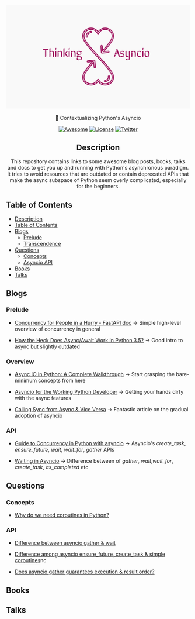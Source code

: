 <div align="center">

![art](./art.png)

🔰 Contextualizing Python's Asyncio

[![Awesome](https://awesome.re/badge-flat.svg)](https://awesome.re)
[![License](https://img.shields.io/cocoapods/l/AFNetworking?style=flat-square)](https://github.com/rednafi/think-asyncio/blob/master/LICENSE)
[![Twitter](https://img.shields.io/twitter/follow/rednafi?style=flat-square)](https://twitter.com/rednafi)

</div>

<div align="center">

## Description

This repository contains links to some awesome blog posts, books, talks and docs to get you up and running with Python's asynchronous paradigm. It tries to avoid resources that are outdated or contain deprecated APIs that make the async subspace of Python seem overly complicated, especially for the beginners.

</div>


## Table of Contents

* [Description](#description)
* [Table of Contents](#table-of-contents)
* [Blogs](#blogs)
    * [Prelude](#prelude)
    * [Transcendence](#transcendence)
* [Questions](#questions)
    * [Concepts](#concepts)
    * [Asyncio API](#asyncio-api)
* [Books](#books)
* [Talks](#talks)


## Blogs

### Prelude

* [Concurrency for People in a Hurry - FastAPI doc](https://fastapi.tiangolo.com/async/) -> Simple high-level overview of concurrency in general

* [How the Heck Does Async/Await Work in Python 3.5?](https://snarky.ca/how-the-heck-does-async-await-work-in-python-3-5/) -> Good intro to async but slightly outdated


### Overview

* [Async IO in Python: A Complete Walkthrough](https://realpython.com/async-io-python/) -> Start grasping the bare-minimum concepts from here

* [Asyncio for the Working Python Developer](https://yeray.dev/python/asyncio/asyncio-for-the-working-python-developer) -> Getting your hands dirty with the async features

* [Calling Sync from Async & Vice Versa](https://www.aeracode.org/2018/02/19/python-async-simplified/) -> Fantastic article on the gradual adoption of asyncio


### API


* [Guide to Concurrency in Python with asyncio](https://www.integralist.co.uk/posts/python-asyncio/#gather) -> Asyncio's *create_task*, *ensure_future*, *wait*, *wait_for*, *gather* APIs

* [Waiting in Asyncio](https://hynek.me/articles/waiting-in-asyncio/) -> Difference between of *gather*, *wait*,*wait_for*, *create_task*, *as_completed* etc


## Questions

### Concepts

* [Why do we need coroutines in Python?](https://stackoverflow.com/questions/40925797/why-do-we-need-coroutines-in-python)


### API

* [Difference between asyncio gather & wait](https://stackoverflow.com/questions/42231161/asyncio-gather-vs-asyncio-wait#:~:text=gather%20mainly%20focuses%20on%20gathering,just%20waits%20on%20the%20futures.)

* [Difference among asyncio ensure_future, create_task & simple coroutines](https://stackoverflow.com/questions/36342899/asyncio-ensure-future-vs-baseeventloop-create-task-vs-simple-coroutine#:~:text=ensure_future%20is%20a%20method%20to,implement%20this%20function%20different%20ways.)nc

* [Does asyncio gather guarantees execution & result order?](https://stackoverflow.com/questions/54668701/asyncio-gather-scheduling-order-guarantee#:~:text=Yes%2C%20at%20least%20from%20the,of%20them%20one%20by%20one.)

## Books

## Talks

